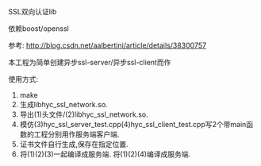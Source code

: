 SSL双向认证lib

依赖boost/openssl

参考: http://blog.csdn.net/aalbertini/article/details/38300757

本工程为简单创建异步ssl-server/异步ssl-client而作

使用方式:

1. make
2. 生成libhyc_ssl_network.so.
3. 导出(1)头文件/(2)libhyc_ssl_network.so.
3. 模仿(3)hyc_ssl_server_test.cpp(4)hyc_ssl_client_test.cpp写2个带main函数的工程分别用作服务端客户端.
4. 证书文件自行生成,保存在指定位置.
5. 将(1)(2)(3)一起编译成服务端. 将(1)(2)(4)编译成服务端.
